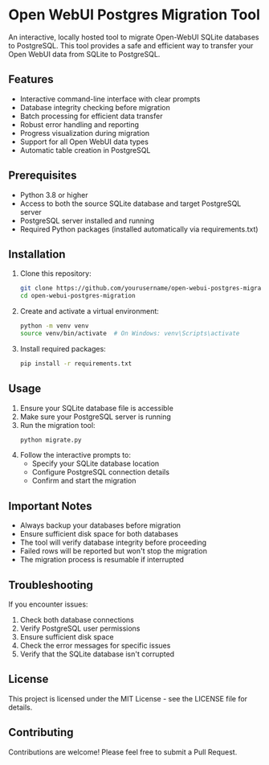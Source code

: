 # Open WebUI Postgres Migration Tool

An interactive, locally hosted tool to migrate Open-WebUI SQLite databases to PostgreSQL. This tool provides a safe and efficient way to transfer your Open WebUI data from SQLite to PostgreSQL.

## Features

- Interactive command-line interface with clear prompts
- Database integrity checking before migration
- Batch processing for efficient data transfer
- Robust error handling and reporting
- Progress visualization during migration
- Support for all Open WebUI data types
- Automatic table creation in PostgreSQL

## Prerequisites

- Python 3.8 or higher
- Access to both the source SQLite database and target PostgreSQL server
- PostgreSQL server installed and running
- Required Python packages (installed automatically via requirements.txt)

## Installation

1. Clone this repository:
   ```bash
   git clone https://github.com/yourusername/open-webui-postgres-migration.git
   cd open-webui-postgres-migration
   ```

2. Create and activate a virtual environment:
   ```bash
   python -m venv venv
   source venv/bin/activate  # On Windows: venv\Scripts\activate
   ```

3. Install required packages:
   ```bash
   pip install -r requirements.txt
   ```

## Usage

1. Ensure your SQLite database file is accessible
2. Make sure your PostgreSQL server is running
3. Run the migration tool:
   ```bash
   python migrate.py
   ```
4. Follow the interactive prompts to:
   - Specify your SQLite database location
   - Configure PostgreSQL connection details
   - Confirm and start the migration

## Important Notes

- Always backup your databases before migration
- Ensure sufficient disk space for both databases
- The tool will verify database integrity before proceeding
- Failed rows will be reported but won't stop the migration
- The migration process is resumable if interrupted

## Troubleshooting

If you encounter issues:

1. Check both database connections
2. Verify PostgreSQL user permissions
3. Ensure sufficient disk space
4. Check the error messages for specific issues
5. Verify that the SQLite database isn't corrupted

## License

This project is licensed under the MIT License - see the LICENSE file for details.

## Contributing

Contributions are welcome! Please feel free to submit a Pull Request.
